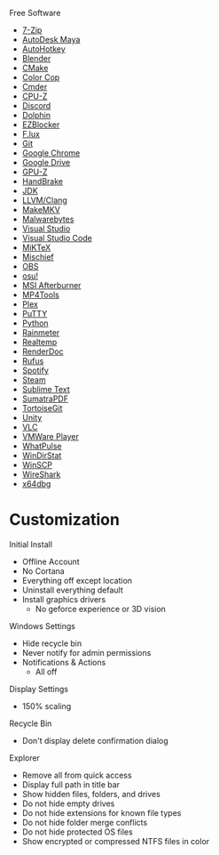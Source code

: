 
Free Software
- [7-Zip](http://www.7-zip.org/download.html)
- [AutoDesk Maya](https://www.autodesk.com/education/free-software/maya)
- [AutoHotkey](https://autohotkey.com/download/)
- [Blender](https://www.blender.org/download/)
- [CMake](https://cmake.org/download/)
- [Color Cop](http://colorcop.net/download/)
- [Cmder](http://cmder.net/)
- [CPU-Z](http://www.cpuid.com/softwares/cpu-z.html)
- [Discord](https://discordapp.com/download)
- [Dolphin](https://dolphin-emu.org/download/)
- [EZBlocker](https://www.ericzhang.me/projects/spotify-ad-blocker-ezblocker/)
- [F.lux](https://justgetflux.com/)
- [Git](https://git-scm.com/downloads)
- [Google Chrome](https://www.google.com/chrome/browser/desktop/index.html)
- [Google Drive](https://www.google.com/drive/download/)
- [GPU-Z](https://www.techpowerup.com/download/gpu-z/)
- [HandBrake](https://handbrake.fr/downloads.php)
- [JDK](http://www.oracle.com/technetwork/java/javase/downloads/jdk8-downloads-2133151.html)
- [LLVM/Clang](http://releases.llvm.org/download.html#4.0.1)
- [MakeMKV](http://www.makemkv.com/download/)
- [Malwarebytes](https://www.malwarebytes.com/)
- [Visual Studio](https://www.visualstudio.com/downloads/)
- [Visual Studio Code](https://code.visualstudio.com/download)
- [MiKTeX](https://miktex.org/download)
- [Mischief](https://www.madewithmischief.com/buy)
- [OBS](https://obsproject.com/download)
- [osu!](https://osu.ppy.sh/p/download)
- [MSI Afterburner](https://www.msi.com/page/afterburner)
- [MP4Tools](http://www.emmgunn.com/mp4tools-home/mp4tools-downloads/)
- [Plex](https://www.plex.tv/downloads/)
- [PuTTY](http://www.putty.org/)
- [Python](https://www.python.org/downloads/)
- [Rainmeter](https://www.rainmeter.net/)
- [Realtemp](https://www.techpowerup.com/download/realtemp/)
- [RenderDoc](https://renderdoc.org/builds)
- [Rufus](https://rufus.akeo.ie/)
- [Spotify](https://www.spotify.com/us/download/other/)
- [Steam](http://store.steampowered.com/)
- [Sublime Text](https://www.sublimetext.com/3)
- [SumatraPDF](https://www.sumatrapdfreader.org/download-free-pdf-viewer.html)
- [TortoiseGit](https://tortoisegit.org/download/)
- [Unity](https://unity3d.com/get-unity/download)
- [VLC](https://www.videolan.org/vlc/download-windows.html)
- [VMWare Player](https://www.vmware.com/products/player/playerpro-evaluation.html)
- [WhatPulse](https://whatpulse.org/)
- [WinDirStat](https://windirstat.net/download.html)
- [WinSCP](https://winscp.net/eng/download.php)
- [WireShark](https://www.wireshark.org/download.html)
- [x64dbg](https://x64dbg.com/#start)

# Customization  

Initial Install
- Offline Account
- No Cortana
- Everything off except location
- Uninstall everything default
- Install graphics drivers
	- No geforce experience or 3D vision

Windows Settings
- Hide recycle bin
- Never notify for admin permissions
- Notifications &amp; Actions
	- All off

Display Settings
- 150% scaling

Recycle Bin
- Don't display delete confirmation dialog

Explorer
- Remove all from quick access
- Display full path in title bar
- Show hidden files, folders, and drives
- Do not hide empty drives
- Do not hide extensions for known file types
- Do not hide folder merge conflicts
- Do not hide protected OS files
- Show encrypted or compressed NTFS files in color

